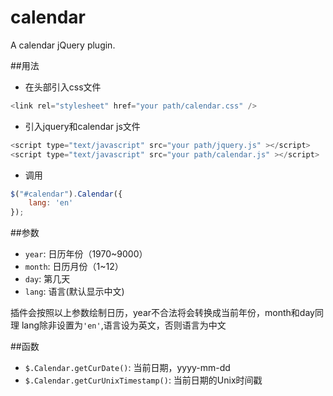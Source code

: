 # calendar
A calendar jQuery plugin.

##用法
* 在头部引入css文件
```javascript
<link rel="stylesheet" href="your path/calendar.css" />
```
* 引入jquery和calendar js文件
```javascript
<script type="text/javascript" src="your path/jquery.js" ></script>
<script type="text/javascript" src="your path/calendar.js" ></script>
```
* 调用
```javascript
$("#calendar").Calendar({
	lang: 'en'
});
```
##参数
* `year`: 日历年份（1970~9000）
* `month`: 日历月份（1~12）
* `day`: 第几天
* `lang`: 语言(默认显示中文)

插件会按照以上参数绘制日历，year不合法将会转换成当前年份，month和day同理
lang除非设置为`'en'`,语言设为英文，否则语言为中文

##函数
* `$.Calendar.getCurDate()`: 当前日期，yyyy-mm-dd
* `$.Calendar.getCurUnixTimestamp()`: 当前日期的Unix时间戳
